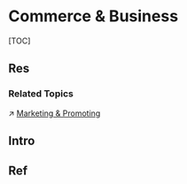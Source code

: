 # Commerce & Business

[TOC]



## Res
### Related Topics
↗ [Marketing & Promoting](../../../Micro-Knowledge/Lives%20&%20Socialization/Make%20Money/Entrepreneurship/Marketing%20&%20Promoting/Marketing%20&%20Promoting.md)



## Intro



## Ref
